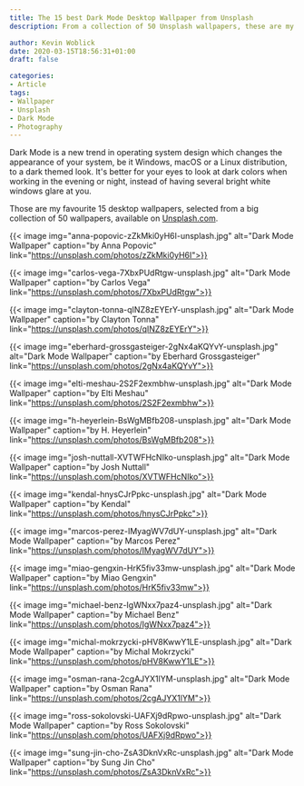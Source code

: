 ```yaml
---
title: The 15 best Dark Mode Desktop Wallpaper from Unsplash
description: From a collection of 50 Unsplash wallpapers, these are my favourite 15 desktop wallpapers suitable for Dark Mode.

author: Kevin Woblick
date: 2020-03-15T18:56:31+01:00
draft: false

categories:
- Article
tags:
- Wallpaper
- Unsplash
- Dark Mode
- Photography
---
```


Dark Mode is a new trend in operating system design which changes the appearance of your system, be it Windows, macOS or a Linux distribution, to a dark themed look. It's better for your eyes to look at dark colors when working in the evening or night, instead of having several bright white windows glare at you.

Those are my favourite 15 desktop wallpapers, selected from a big collection of 50 wallpapers, available on [Unsplash.com](https://unsplash.com/collections/9692136/dark-mode-desktop-wallpaper).

{{< image img="anna-popovic-zZkMki0yH6I-unsplash.jpg" alt="Dark Mode Wallpaper" caption="by Anna Popovic" link="https://unsplash.com/photos/zZkMki0yH6I">}}

{{< image img="carlos-vega-7XbxPUdRtgw-unsplash.jpg" alt="Dark Mode Wallpaper" caption="by Carlos Vega" link="https://unsplash.com/photos/7XbxPUdRtgw">}}

{{< image img="clayton-tonna-qINZ8zEYErY-unsplash.jpg" alt="Dark Mode Wallpaper" caption="by Clayton Tonna" link="https://unsplash.com/photos/qINZ8zEYErY">}}

{{< image img="eberhard-grossgasteiger-2gNx4aKQYvY-unsplash.jpg" alt="Dark Mode Wallpaper" caption="by Eberhard Grossgasteiger" link="https://unsplash.com/photos/2gNx4aKQYvY">}}

{{< image img="elti-meshau-2S2F2exmbhw-unsplash.jpg" alt="Dark Mode Wallpaper" caption="by Elti Meshau" link="https://unsplash.com/photos/2S2F2exmbhw">}}

{{< image img="h-heyerlein-BsWgMBfb208-unsplash.jpg" alt="Dark Mode Wallpaper" caption="by H. Heyerlein" link="https://unsplash.com/photos/BsWgMBfb208">}}

{{< image img="josh-nuttall-XVTWFHcNIko-unsplash.jpg" alt="Dark Mode Wallpaper" caption="by Josh Nuttall" link="https://unsplash.com/photos/XVTWFHcNIko">}}

{{< image img="kendal-hnysCJrPpkc-unsplash.jpg" alt="Dark Mode Wallpaper" caption="by Kendal" link="https://unsplash.com/photos/hnysCJrPpkc">}}

{{< image img="marcos-perez-IMyagWV7dUY-unsplash.jpg" alt="Dark Mode Wallpaper" caption="by Marcos Perez" link="https://unsplash.com/photos/IMyagWV7dUY">}}

{{< image img="miao-gengxin-HrK5fiv33mw-unsplash.jpg" alt="Dark Mode Wallpaper" caption="by Miao Gengxin" link="https://unsplash.com/photos/HrK5fiv33mw">}}

{{< image img="michael-benz-IgWNxx7paz4-unsplash.jpg" alt="Dark Mode Wallpaper" caption="by Michael Benz" link="https://unsplash.com/photos/IgWNxx7paz4">}}

{{< image img="michal-mokrzycki-pHV8KwwY1LE-unsplash.jpg" alt="Dark Mode Wallpaper" caption="by Michal Mokrzycki" link="https://unsplash.com/photos/pHV8KwwY1LE">}}

{{< image img="osman-rana-2cgAJYX1lYM-unsplash.jpg" alt="Dark Mode Wallpaper" caption="by Osman Rana" link="https://unsplash.com/photos/2cgAJYX1lYM">}}

{{< image img="ross-sokolovski-UAFXj9dRpwo-unsplash.jpg" alt="Dark Mode Wallpaper" caption="by Ross Sokolovski" link="https://unsplash.com/photos/UAFXj9dRpwo">}}

{{< image img="sung-jin-cho-ZsA3DknVxRc-unsplash.jpg" alt="Dark Mode Wallpaper" caption="by Sung Jin Cho" link="https://unsplash.com/photos/ZsA3DknVxRc">}}
